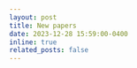 ```yaml
---
layout: post
title: New papers
date: 2023-12-28 15:59:00-0400
inline: true
related_posts: false
---
```


<!-- 02 papers are accepted in The 14th International Conference on ICT Convergence, Jeju, Korea, Oct 11 -13, 2023.  


- *“CLIP-Prefix for Image Captioning and an Experiment on Blind Image Guessing”*, [The 10th EAI International Conference on Industrial Networks and Intelligent Systems (INISCOM 2024)](https://iniscom.eai-conferences.org/2024/), Feb 20-21, 2024  

- *“Performance Comparison in Traffic Sign Recognition using Deep Learning”*, [The 10th EAI International Conference on Industrial Networks and Intelligent Systems (INISCOM 2024)](https://iniscom.eai-conferences.org/2024/), Feb 20-21, 2024   -->